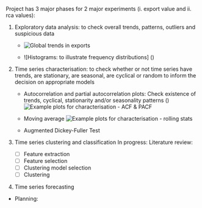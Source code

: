 
Project has 3 major phases for 2 major experiments (i. export value and ii. rca values):
1. Exploratory data analysis: to check overall trends, patterns, outliers and suspicious data
 	- ![Global trends in exports](https://github.com/wgova/time_series_trade/blob/master/images/engine_parts/rca_tests/Exports%20for%20engine_parts.png)
	
	- ![Histograms: to illustrate frequency distributions] ()
 
2. Time series characterisation: to check whether or not time series have trends, are stationary, are seasonal, are cyclical or random to inform the decision on appropriate models 
	
	- Autocorrelation and partial autocorrelation plots:
	Check existence of trends, cyclical, stationarity and/or seasonality patterns ()
![Example plots for characterisation - ACF & PACF](https://github.com/wgova/time_series_trade/blob/master/images/engine_parts/rca_tests/acf_pacf/South%20Africa_ACF_PACF.png)

	- Moving average
![Example plots for characterisation - rolling stats](https://github.com/wgova/time_series_trade/blob/master/images/engine_parts/rca_tests/rolling_stats/South%20Africa_Rolling_Stats.png)
	-  Augmented Dickey-Fuller Test


3. Time series clustering and classification
In progress: Literature review:
 	- [ ] Feature extraction
	- [ ] Feature selection
	- [ ] Clustering model selection
	- [ ] Clustering

4. Time series forecasting
 - Planning: 
